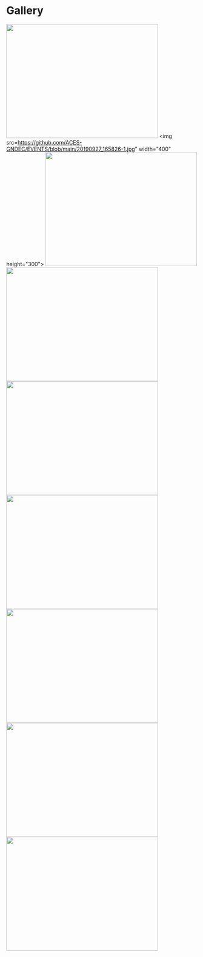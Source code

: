# Gallery

<img src="https://github.com/ACES-GNDEC/EVENTS/blob/main/20190927_164041-1.jpg" width="400" height="300"> <img src=https://github.com/ACES-GNDEC/EVENTS/blob/main/20190927_165826-1.jpg" width="400" height="300">
<img src="https://github.com/ACES-GNDEC/EVENTS/blob/main/20190928_100342.jpg" width="400" height="300"> <img src="https://github.com/ACES-GNDEC/EVENTS/blob/main/IMG-20190929-WA0013.jpg" width="400" height="300">
<img src=" https://github.com/ACES-GNDEC/EVENTS/blob/main/IMG_0086.JPG.jpg" width="400" height="300"> <img src="https://github.com/ACES-GNDEC/EVENTS/blob/main/IMG_5340.JPG" width="400" height="300"> 
<img src="https://github.com/ACES-GNDEC/EVENTS/blob/main/IMG_8570.JPG.jpg" width="400" height="300"> <img src="https://github.com/ACES-GNDEC/EVENTS/blob/main/P1010168.JPG.jpg" width="400" height="300"> <img src="https://github.com/ACES-GNDEC/EVENTS/blob/main/P1010366.JPG.jpg" width="400" height="300">
  




